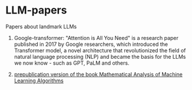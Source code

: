 # LLM-papers
Papers about landmark LLMs

1. Google-transformer: "Attention is All You Need" is a research paper published in 2017 by Google researchers, which introduced the Transformer model, a novel architecture that revolutionized the field of natural language processing (NLP) and became the basis for the LLMs we  now know - such as GPT, PaLM and others. 

2. [prepublication version of the book Mathematical Analysis of Machine Learning Algorithms](https://tongzhang-ml.org/papers/lt-book.pdf)
